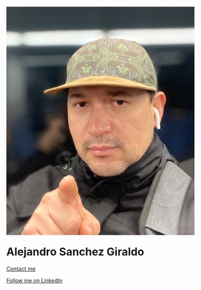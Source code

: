 <div style="float:left;margin:0 10px 10px 0" markdown="1">

![Alejandro](img/alejandro.jpeg)

</div>

# Alejandro Sanchez Giraldo 

[Contact me](mailto:alejandrosanchezau@yahoo.com.au)

[Follow me on LinkedIn](https://www.linkedin.com/in/alejandrosanchezgiraldo)
